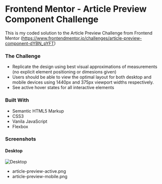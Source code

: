 # Frontend Mentor - Article Preview Component Challenge

This is my coded solution to the Article Preview Challenge from Frontend Mentor (https://www.frontendmentor.io/challenges/article-preview-component-dYBN_pYFT)


### The Challenge
- Replicate the design using best visual approximations of measurements (no explicit element positioning or dimesions given) 
- Users should be able to view the optimal layout for both desktop and mobile devices using 1440px and 375px viewport widths respectively.
- See active hover states for all interactive elements


### Built With
- Semantic HTML5 Markup
- CSS3
- Vanila JavaScript
- Flexbox


### Screenshots 

#### Desktop
![Desktop](/Screenshots/article-preview-desktop.png)

- article-preview-active.png
- article-preview-mobile.png
